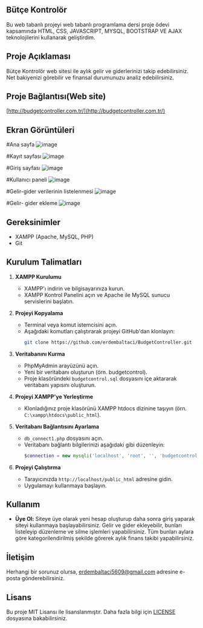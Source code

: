 ## Bütçe Kontrolör
Bu web tabanlı projeyi web tabanlı programlama dersi proje ödevi kapsamında HTML, CSS, JAVASCRIPT, MYSQL, BOOTSTRAP VE AJAX teknolojilerini kullanarak geliştirdim.

## Proje Açıklaması
Bütçe Kontrolör web sitesi ile aylık gelir ve giderlerinizi takip edebilirsiniz. Net bakiyenizi görebilir ve finansal durumunuzu analiz edebilirsiniz.

## Proje Bağlantısı(Web site)
[http://budgetcontroller.com.tr/](http://budgetcontroller.com.tr/)


## Ekran Görüntüleri
#Ana sayfa
![image](https://github.com/erdembaltaci/BudgetController/assets/103959698/625142c2-88b4-4427-b5cc-b19866428161)

#Kayıt sayfası
![image](https://github.com/erdembaltaci/BudgetController/assets/103959698/4d76eff6-8830-4b0c-8d7f-b38fba69aa22)

#Giriş sayfası
![image](https://github.com/erdembaltaci/BudgetController/assets/103959698/8c786099-95f0-4d04-8373-95830f797e9f)


#Kullanıcı paneli
![image](https://github.com/erdembaltaci/BudgetController/assets/103959698/3bd25ffd-1d6f-4dc8-8144-1dc4e2674614)

#Gelir-gider verilerinin listelenmesi
![image](https://github.com/erdembaltaci/BudgetController/assets/103959698/d19396c3-32dd-4f75-bdd3-7fd195e94a69)

#Gelir- gider ekleme
![image](https://github.com/erdembaltaci/BudgetController/assets/103959698/1f8abd8c-5fb2-43c0-8033-6beb1fb427bb)


## Gereksinimler

- XAMPP (Apache, MySQL, PHP)
- Git

## Kurulum Talimatları

1. **XAMPP Kurulumu**
   - XAMPP'ı indirin ve bilgisayarınıza kurun.
   - XAMPP Kontrol Panelini açın ve Apache ile MySQL sunucu servislerini başlatın.

2. **Projeyi Kopyalama**
   - Terminal veya komut istemcisini açın.
   - Aşağıdaki komutları çalıştırarak projeyi GitHub'dan klonlayın:
     ```sh
     git clone https://github.com/erdembaltaci/BudgetController.git
     ```

3. **Veritabanını Kurma**
   - PhpMyAdmin arayüzünü açın.
   - Yeni bir veritabanı oluşturun (örn. budgetcontrol).
   - Proje klasöründeki `budgetcontrol.sql` dosyasını içe aktararak veritabanı yapısını oluşturun.

4. **Projeyi XAMPP'ye Yerleştirme**
   - Klonladığınız proje klasörünü XAMPP htdocs dizinine taşıyın (örn. `C:\xampp\htdocs\public_html`).

5. **Veritabanı Bağlantısını Ayarlama**
   - `db_connect1.php` dosyasını açın.
   - Veritabanı bağlantı bilgilerinizi aşağıdaki gibi düzenleyin:
     ```php
     $connection = new mysqli('localhost', 'root', '', 'budgetcontrol');
     ```

6. **Projeyi Çalıştırma**
   - Tarayıcınızda `http://localhost/public_html` adresine gidin.
   - Uygulamayı kullanmaya başlayın.

## Kullanım

- **Üye Ol:** Siteye üye olarak yeni hesap oluşturup daha sonra giriş yaparak siteyi kullanmaya başlayabilirsiniz. Gelir ve gider ekleyebilir, bunları listeleyip düzenleme ve silme işlemleri yapabilirsiniz. Tüm bunları aylara göre kategorilendirilmiş şekilde görerek aylık finans takibi yapabilirsiniz.

## İletişim

Herhangi bir sorunuz olursa, [erdembaltaci5609@gmail.com](mailto:erdembaltaci5609@gmail.com) adresine e-posta gönderebilirsiniz.

## Lisans

Bu proje MIT Lisansı ile lisanslanmıştır. Daha fazla bilgi için [LICENSE](LICENSE) dosyasına bakabilirsiniz.
